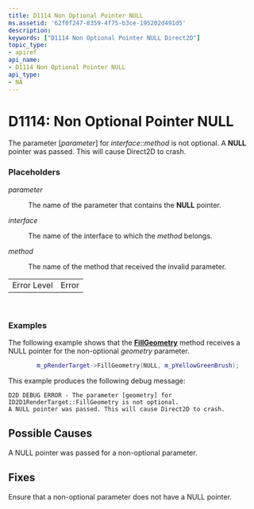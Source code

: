 ```yaml
---
title: D1114 Non Optional Pointer NULL
ms.assetid: '62f0f247-8359-4f75-b3ce-195202d491d5'
description: 
keywords: ["D1114 Non Optional Pointer NULL Direct2D"]
topic_type:
- apiref
api_name:
- D1114 Non Optional Pointer NULL
api_type:
- NA
---
```


# D1114: Non Optional Pointer NULL

The parameter \[*parameter*\] for *interface*::*method* is not optional. A **NULL** pointer was passed. This will cause Direct2D to crash.

### Placeholders

<dl> <dt>

<span id="parameter"></span><span id="PARAMETER"></span>*parameter*
</dt> <dd>

The name of the parameter that contains the **NULL** pointer.

</dd> <dt>

<span id="interface"></span><span id="INTERFACE"></span>*interface*
</dt> <dd>

The name of the interface to which the *method* belongs.

</dd> <dt>

<span id="method"></span><span id="METHOD"></span>*method*
</dt> <dd>

The name of the method that received the invalid parameter.

</dd> </dl> 

|             |       |
|-------------|-------|
| Error Level | Error |



 

### Examples

The following example shows that the [**FillGeometry**](id2d1rendertarget-fillgeometry.md) method receives a NULL pointer for the non-optional *geometry* parameter.


```C++
        m_pRenderTarget->FillGeometry(NULL, m_pYellowGreenBrush);
```



This example produces the following debug message:

``` syntax
D2D DEBUG ERROR - The parameter [geometry] for ID2D1RenderTarget::FillGeometry is not optional. 
A NULL pointer was passed. This will cause Direct2D to crash.
```

## Possible Causes

A NULL pointer was passed for a non-optional parameter.

## Fixes

Ensure that a non-optional parameter does not have a NULL pointer.

 

 




